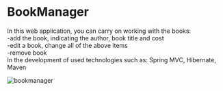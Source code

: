# BookManager

In this web application, you can carry on working with the books:
<br>
-add the book, indicating the author, book title and cost
<br>
-edit a book, change all of the above items
<br>
-remove book
<br>
In the development of used technologies such as: Spring MVC, Hibernate, Maven

![bookmanager](https://cloud.githubusercontent.com/assets/13016295/15606274/d4a51f38-2413-11e6-9016-1eaaeeb1f005.png)
